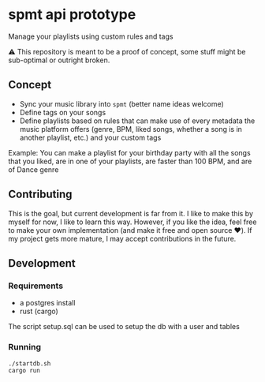 # spmt api prototype

Manage your playlists using custom rules and tags

⚠️ This repository is meant to be a proof of concept, some stuff might be sub-optimal or outright broken.

## Concept

- Sync your music library into `spmt` (better name ideas welcome)
- Define tags on your songs
- Define playlists based on rules that can make use of every metadata the music platform offers (genre, BPM, liked songs, whether a song is in another playlist, etc.) and your custom tags

Example: You can make a playlist for your birthday party with all the songs that you liked, are in one of your playlists, are faster than 100 BPM, and are of Dance genre

## Contributing

This is the goal, but current development is far from it. I like to make this by myself for now, I like to learn this way. However, if you like the idea, feel free to make your own implementation (and make it free and open source ❤️). If my project gets more mature, I may accept contributions in the future.

## Development 

### Requirements

- a postgres install
- rust (cargo)

The script setup.sql can be used to setup the db with a user and tables

### Running 

```
./startdb.sh
cargo run
```